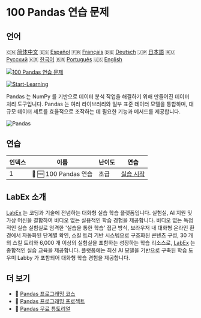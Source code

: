 # 100 Pandas 연습 문제

## 언어

🇨🇳 [简体中文](README_zh.md) 🇪🇸 [Español](README_es.md) 🇫🇷 [Français](README_fr.md) 🇩🇪 [Deutsch](README_de.md) 🇯🇵 [日本語](README_ja.md) 🇷🇺 [Русский](README_ru.md) 🇰🇷 [한국어](README_ko.md) 🇧🇷 [Português](README_pt.md) 🇺🇸 [English](README.md) 

[![100 Pandas 연습 문제](https://cover-creator.labex.io/100-pandas-exercises.png?lang=ko)](https://labex.io/ko/courses/100-pandas-exercises)

[![Start-Learning](https://img.shields.io/badge/Start-Learning-whitesmoke?style=for-the-badge)](https://labex.io/ko/courses/100-pandas-exercises)

Pandas 는 NumPy 를 기반으로 데이터 분석 작업을 해결하기 위해 만들어진 데이터 처리 도구입니다. Pandas 는 여러 라이브러리와 일부 표준 데이터 모델을 통합하며, 대규모 데이터 세트를 효율적으로 조작하는 데 필요한 기능과 메서드를 제공합니다.

![Pandas](https://img.shields.io/badge/Pandas-whitesmoke?style=for-the-badge&logo=pandas)


## 연습

|   인덱스 | 이름                  | 난이도   | 연습                                                                                                                    |
|----------|-----------------------|----------|-------------------------------------------------------------------------------------------------------------------------|
|        1 | 🧩 🆓 100 Pandas 연습 | 초급     | <a target='_blank' href='https://labex.io/ko/labs/100-pandas-exercises-20747?course=100-pandas-exercises'>실습 시작</a> |

## LabEx 소개

[LabEx](https://labex.io) 는 코딩과 기술에 전념하는 대화형 실습 학습 플랫폼입니다. 실험실, AI 지원 및 가상 머신을 결합하여 비디오 없는 실용적인 학습 경험을 제공합니다. 비디오 없는 독점적인 실습 실험실로 엄격한 '실습을 통한 학습' 접근 방식, 브라우저 내 대화형 온라인 환경에서 자동화된 단계별 확인, 스킬 트리 기반 시스템으로 구조화된 콘텐츠 구성, 30 개의 스킬 트리와 6,000 개 이상의 실험실을 포함하는 성장하는 학습 리소스로, [LabEx](https://labex.io) 는 종합적인 실습 교육을 제공합니다. 플랫폼에는 최신 AI 모델을 기반으로 구축된 학습 도우미 Labby 가 포함되어 대화형 학습 경험을 제공합니다.

## 더 보기

- 🔗 [Pandas 프로그래밍 코스](https://github.com/labex-labs/awesome-programming-courses)
- 🔗 [Pandas 프로그래밍 프로젝트](https://github.com/labex-labs/awesome-programming-projects)
- 🔗 [Pandas 무료 튜토리얼](https://github.com/labex-labs/pandas-free-tutorials)

